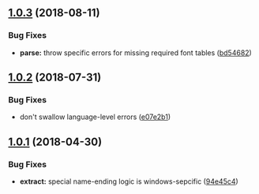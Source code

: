 ## [1.0.3](https://github.com/princjef/font-finder/compare/v1.0.2...v1.0.3) (2018-08-11)


### Bug Fixes

* **parse:** throw specific errors for missing required font tables ([bd54682](https://github.com/princjef/font-finder/commit/bd54682))

## [1.0.2](https://github.com/princjef/font-finder/compare/v1.0.1...v1.0.2) (2018-07-31)


### Bug Fixes

* don't swallow language-level errors ([e07e2b1](https://github.com/princjef/font-finder/commit/e07e2b1))

<a name="1.0.1"></a>
## [1.0.1](https://github.com/princjef/font-finder/compare/v1.0.0...v1.0.1) (2018-04-30)


### Bug Fixes

* **extract:** special name-ending logic is windows-sepcific ([94e45c4](https://github.com/princjef/font-finder/commit/94e45c4))
